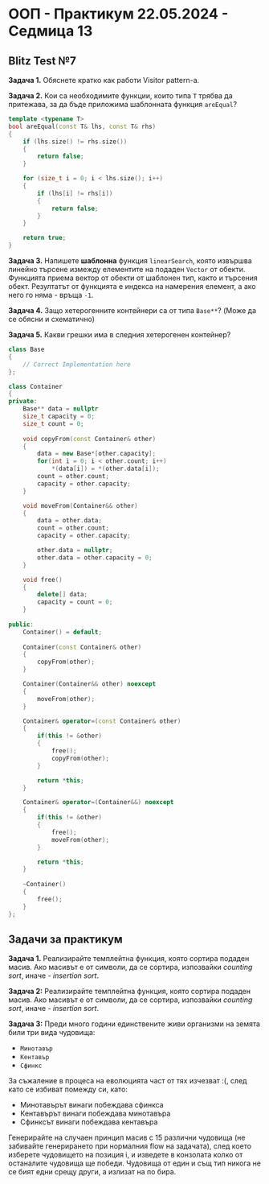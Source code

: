 # OOП - Практикум 22.05.2024 - Седмица 13

## Blitz Test №7

**Задача 1.** Обяснете кратко как работи Visitor pattern-а.

**Задача 2.** Кои са необходимите функции, които типа `T` трябва да притежава, за да бъде приложима шаблонната функция `areEqual`?
```c++
template <typename T>
bool areEqual(const T& lhs, const T& rhs)
{
	if (lhs.size() != rhs.size())
	{
		return false;
	}

	for (size_t i = 0; i < lhs.size(); i++)
	{
		if (lhs[i] != rhs[i])
		{
			return false;
		}
	}

	return true;
}
```

**Задача 3.** Напишете **шаблонна** функция `linearSearch`, която извършва линейно търсене измежду елементите на подаден `Vector` от обекти. Функцията приема вектор от обекти от шаблонен тип, както и търсения обект. Резултатът от функцията е индекса на намерения елемент, а ако него го няма - връща `-1`.

**Задача 4.** Защо хетерогенните контейнери са от типа `Base**`? (Може да се обясни и схематично)

**Задача 5.** Какви грешки има в следния хетерогенен контейнер?
```c++
class Base
{
    // Correct Implementation here
};

class Container
{
private:
	Base** data = nullptr
	size_t capacity = 0;
	size_t count = 0;
          
    void copyFrom(const Container& other)
    {
        data = new Base*[other.capacity];
        for(int i = 0; i < other.count; i++)
            *(data[i]) = *(other.data[i]);
        count = other.count;
        capacity = other.capacity;
    }

    void moveFrom(Container&& other)
    {
        data = other.data;
        count = other.count;
        capacity = other.capacity;

        other.data = nullptr;
        other.data = other.capacity = 0;
    }

    void free()
    {
        delete[] data;
        capacity = count = 0;
    }
    
public:
	Container() = default;
	
    Container(const Container& other) 
    { 
        copyFrom(other);
    }

	Container(Container&& other) noexcept
    { 
        moveFrom(other);
    }

	Container& operator=(const Container& other)
    {
        if(this != &other)
        {
            free();
            copyFrom(other);
        }

        return *this;
    }

	Container& operator=(Container&&) noexcept
    {
        if(this != &other)
        {
            free();
            moveFrom(other);
        }

        return *this;
    }
    
    ~Container()
    {
        free();
    }
};
```

## Задачи за практикум

**Задача 1.** Реализирайте темплейтна функция, която сортира подаден масив. Ако масивът е от символи, да се сортира, изпозвайки *counting sort*, иначе - *insertion sort*.


**Задача 2:**
Реализирайте темплейтна функция, която сортира подаден масив. Ако масивът е от символи, да се сортира, изпозвайки *counting sort*, иначе - *insertion sort*.

**Задача 3:**
Преди много години единствените живи организми на земята били три вида чудовища:
- ```Минотавър```
- ```Кентавър```
- ```Сфинкс```

За съжаление в процеса на еволюцията част от тях изчезват :(, след като се избиват помежду си, като:
- Минотавърът винаги побеждава сфинкса
- Кентавърът винаги побеждава минотавъра
- Сфинксът винаги побеждава кентавъра

Генерирайте на случаен принцип масив с 15 различни чудовища (не забивайте генерирането при нормалния flow на задачата), след което изберете чудовището на позиция i, и изведете в конзолата колко от останалите чудовища ще победи.
Чудовища от един и същ тип никога не се бият едни срещу други, а излизат на по бира.
